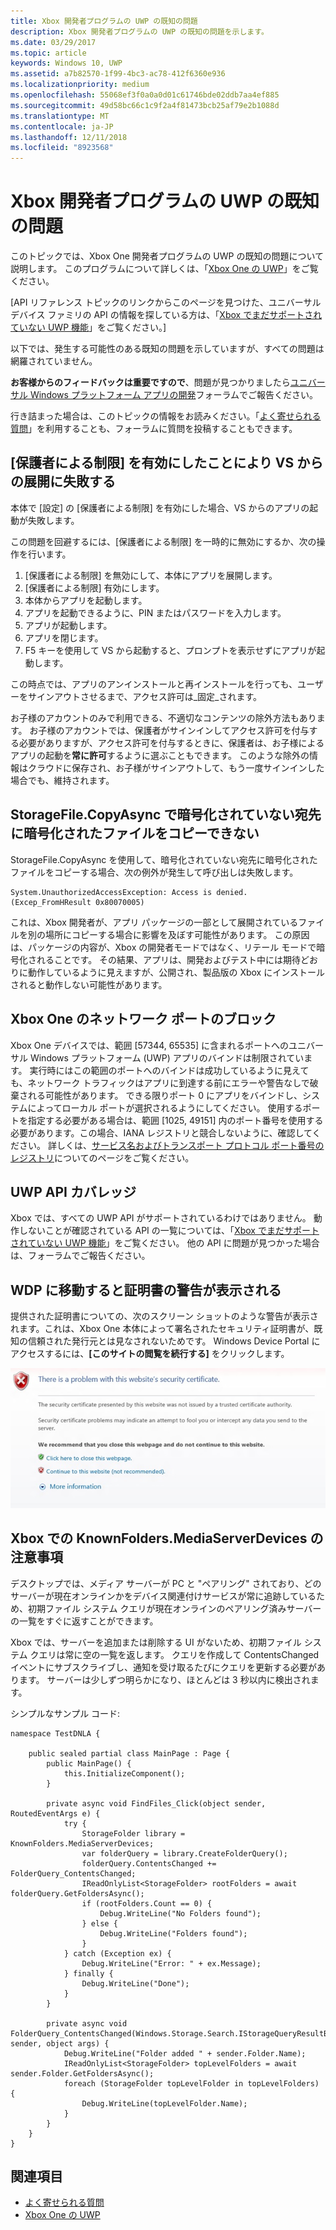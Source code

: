 ```yaml
---
title: Xbox 開発者プログラムの UWP の既知の問題
description: Xbox 開発者プログラムの UWP の既知の問題を示します。
ms.date: 03/29/2017
ms.topic: article
keywords: Windows 10, UWP
ms.assetid: a7b82570-1f99-4bc3-ac78-412f6360e936
ms.localizationpriority: medium
ms.openlocfilehash: 55068ef3f0a0a0d01c61746bde02ddb7aa4ef885
ms.sourcegitcommit: 49d58bc66c1c9f2a4f81473bcb25af79e2b1088d
ms.translationtype: MT
ms.contentlocale: ja-JP
ms.lasthandoff: 12/11/2018
ms.locfileid: "8923568"
---
```

# <a name="known-issues-with-uwp-on-xbox-developer-program"></a>Xbox 開発者プログラムの UWP の既知の問題

このトピックでは、Xbox One 開発者プログラムの UWP の既知の問題について説明します。 このプログラムについて詳しくは、「[Xbox One の UWP](index.md)」をご覧ください。 

\[API リファレンス トピックのリンクからこのページを見つけた、ユニバーサル デバイス ファミリの API の情報を探している方は、「[Xbox でまだサポートされていない UWP 機能](http://go.microsoft.com/fwlink/?LinkID=760755)」をご覧ください。\]

以下では、発生する可能性のある既知の問題を示していますが、すべての問題は網羅されていません。 

**お客様からのフィードバックは重要ですので**、問題が見つかりましたら[ユニバーサル Windows プラットフォーム アプリの開発](https://social.msdn.microsoft.com/forums/windowsapps/home?forum=wpdevelop)フォーラムでご報告ください。 

行き詰まった場合は、このトピックの情報をお読みください。「[よく寄せられる質問](frequently-asked-questions.md)」を利用することも、フォーラムに質問を投稿することもできます。

 
## <a name="deploying-from-vs-fails-with-parental-controls-turned-on"></a>[保護者による制限] を有効にしたことにより VS からの展開に失敗する

本体で [設定] の [保護者による制限] を有効にした場合、VS からのアプリの起動が失敗します。

この問題を回避するには、[保護者による制限] を一時的に無効にするか、次の操作を行います。
1. [保護者による制限] を無効にして、本体にアプリを展開します。
2. [保護者による制限] 有効にします。
3. 本体からアプリを起動します。
4. アプリを起動できるように、PIN またはパスワードを入力します。
5. アプリが起動します。
6. アプリを閉じます。
7. F5 キーを使用して VS から起動すると、プロンプトを表示せずにアプリが起動します。

この時点では、アプリのアンインストールと再インストールを行っても、ユーザーをサインアウトさせるまで、アクセス許可は_固定_されます。
 
お子様のアカウントのみで利用できる、不適切なコンテンツの除外方法もあります。 お子様のアカウントでは、保護者がサインインしてアクセス許可を付与する必要がありますが、アクセス許可を付与するときに、保護者は、お子様によるアプリの起動を**常に許可**するように選ぶこともできます。 このような除外の情報はクラウドに保存され、お子様がサインアウトして、もう一度サインインした場合でも、維持されます。

## <a name="storagefilecopyasync-fails-to-copy-encrypted-files-to-unencrypted-destination"></a>StorageFile.CopyAsync で暗号化されていない宛先に暗号化されたファイルをコピーできない 

StorageFile.CopyAsync を使用して、暗号化されていない宛先に暗号化されたファイルをコピーする場合、次の例外が発生して呼び出しは失敗します。

```
System.UnauthorizedAccessException: Access is denied. (Excep_FromHResult 0x80070005)
```

これは、Xbox 開発者が、アプリ パッケージの一部として展開されているファイルを別の場所にコピーする場合に影響を及ぼす可能性があります。 この原因は、パッケージの内容が、Xbox の開発者モードではなく、リテール モードで暗号化されることです。 その結果、アプリは、開発およびテスト中には期待どおりに動作しているように見えますが、公開され、製品版の Xbox にインストールされると動作しない可能性があります。
 

## <a name="blocked-networking-ports-on-xbox-one"></a>Xbox One のネットワーク ポートのブロック

Xbox One デバイスでは、範囲 [57344, 65535] に含まれるポートへのユニバーサル Windows プラットフォーム (UWP) アプリのバインドは制限されています。 実行時にはこの範囲のポートへのバインドは成功しているように見えても、ネットワーク トラフィックはアプリに到達する前にエラーや警告なしで破棄される可能性があります。 できる限りポート 0 にアプリをバインドし、システムによってローカル ポートが選択されるようにしてください。 使用するポートを指定する必要がある場合は、範囲 [1025, 49151] 内のポート番号を使用する必要があります。この場合、IANA レジストリと競合しないように、確認してください。 詳しくは、[サービス名およびトランスポート プロトコル ポート番号のレジストリ](http://www.iana.org/assignments/service-names-port-numbers/service-names-port-numbers.xhtml)についてのページをご覧ください。

## <a name="uwp-api-coverage"></a>UWP API カバレッジ

Xbox では、すべての UWP API がサポートされているわけではありません。 動作しないことが確認されている API の一覧については、「[Xbox でまだサポートされていない UWP 機能](http://go.microsoft.com/fwlink/p/?LinkId=760755)」をご覧ください。 他の API に問題が見つかった場合は、フォーラムでご報告ください。 


## <a name="navigating-to-wdp-causes-a-certificate-warning"></a>WDP に移動すると証明書の警告が表示される

提供された証明書についての、次のスクリーン ショットのような警告が表示されます。これは、Xbox One 本体によって署名されたセキュリティ証明書が、既知の信頼された発行元とは見なされないためです。 Windows Device Portal にアクセスするには、**[このサイトの閲覧を続行する]** をクリックします。

![Web サイトのセキュリティ証明書の警告](images/security_cert_warning.jpg)


## <a name="knownfoldersmediaserverdevices-caveat-on-xbox"></a>Xbox での KnownFolders.MediaServerDevices の注意事項

デスクトップでは、メディア サーバーが PC と "ペアリング" されており、どのサーバーが現在オンラインかをデバイス関連付けサービスが常に追跡しているため、初期ファイル システム クエリが現在オンラインのペアリング済みサーバーの一覧をすぐに返すことができます。

Xbox では、サーバーを追加または削除する UI がないため、初期ファイル システム クエリは常に空の一覧を返します。 クエリを作成して ContentsChanged イベントにサブスクライブし、通知を受け取るたびにクエリを更新する必要があります。 サーバーは少しずつ明らかになり、ほとんどは 3 秒以内に検出されます。

シンプルなサンプル コード:

```
namespace TestDNLA {

    public sealed partial class MainPage : Page {
        public MainPage() {
            this.InitializeComponent();
        }

        private async void FindFiles_Click(object sender, RoutedEventArgs e) {
            try {
                StorageFolder library = KnownFolders.MediaServerDevices;
                var folderQuery = library.CreateFolderQuery();
                folderQuery.ContentsChanged += FolderQuery_ContentsChanged;
                IReadOnlyList<StorageFolder> rootFolders = await folderQuery.GetFoldersAsync();
                if (rootFolders.Count == 0) {
                    Debug.WriteLine("No Folders found");
                } else {
                    Debug.WriteLine("Folders found");
                }
            } catch (Exception ex) {
                Debug.WriteLine("Error: " + ex.Message);
            } finally {
                Debug.WriteLine("Done");
            }
        }

        private async void FolderQuery_ContentsChanged(Windows.Storage.Search.IStorageQueryResultBase sender, object args) {
            Debug.WriteLine("Folder added " + sender.Folder.Name);
            IReadOnlyList<StorageFolder> topLevelFolders = await sender.Folder.GetFoldersAsync();
            foreach (StorageFolder topLevelFolder in topLevelFolders) {
                Debug.WriteLine(topLevelFolder.Name);
            }
        }
    }
}
```

## <a name="see-also"></a>関連項目
- [よく寄せられる質問](frequently-asked-questions.md)
- [Xbox One の UWP](index.md)
